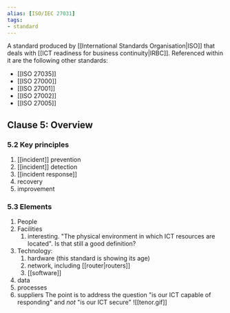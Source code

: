 ```yaml
---
alias: [ISO/IEC 27031]
tags:
- standard
---
```

A standard produced by [[International Standards Organisation|ISO]] that deals with [[ICT readiness for business continuity|IRBC]]. Referenced within it are the following other standards:
- [[ISO 27035]]
- [[ISO 27000]]
- [[ISO 27001]]
- [[ISO 27002]]
- [[ISO 27005]]

## Clause 5: Overview
### 5.2 Key principles
1. [[incident]] prevention
2. [[incident]] detection
3. [[incident response]]
4. recovery
5. improvement

### 5.3 Elements
1. People
2. Facilities
	1. interesting. "The physical environment in which ICT resources are located". Is that still a good definition?
2. Technology:
	1. hardware (this standard is showing its age)
	2. network, including [[router|routers]]
	3. [[software]]
4. data
5. processes
6. suppliers
The point is to address the question "is our ICT capable of responding" and *not* "is our ICT secure"
![[tenor.gif]]
